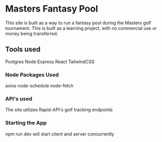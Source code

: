 # Masters Fantasy Pool

This site is built as a way to run a fantasy pool during the Masters golf tournament. This is built as a learning project, with no commercial use or money being transferred.

## Tools used

Postgres
Node
Express
React
TailwindCSS

### Node Packages Used

axios
node-schedule
node-fetch

### API's used

The site utilizes Rapid-API's golf tracking endpoints

### Starting the App

npm run dev will start client and server concurrently
